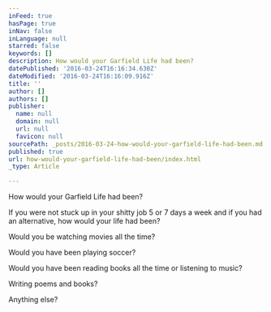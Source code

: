 ```yaml
---
inFeed: true
hasPage: true
inNav: false
inLanguage: null
starred: false
keywords: []
description: How would your Garfield Life had been?
datePublished: '2016-03-24T16:16:34.630Z'
dateModified: '2016-03-24T16:16:09.916Z'
title: ''
author: []
authors: []
publisher:
  name: null
  domain: null
  url: null
  favicon: null
sourcePath: _posts/2016-03-24-how-would-your-garfield-life-had-been.md
published: true
url: how-would-your-garfield-life-had-been/index.html
_type: Article

---
```

How would your Garfield Life had been?

If you were not stuck up in your shitty job 5 or 7 days a week and if you had an alternative, how would your life had been?

Would you be watching movies all the time?

Would you have been playing soccer?

Would you have been reading books all the time or listening to music?

Writing poems and books?

Anything else?
